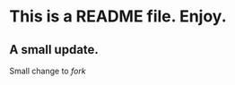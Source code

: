 This is a README file. Enjoy.
====================
A small update.
----------
Small change to *fork*
